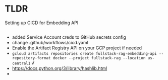 # TLDR

Setting up CICD for Embedding API

##

- added Service Account creds to GitHub secrets config
- change .github/workflows/cicd.yaml
- Enable the Artifact Registry API on your GCP project if needed
- `gcloud artifacts repositories create fullstack-rag-embedding-api --repository-format docker --project fullstack-rag --location us-central1` √
- https://docs.python.org/3/library/hashlib.html
- 